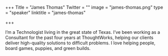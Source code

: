 +++
Title = "James Thomas"
Twitter = ""
image = "james-thomas.png"
type = "speaker"
linktitle = "james-thomas"

+++

I’m a Technologist living in the great state of Texas. I’ve been working as a Consultant for the past four years at ThoughtWorks, helping our clients deliver high-quality solutions to difficult problems. I love helping people, board games, puppies, and green builds.